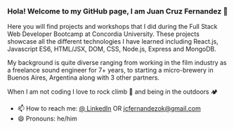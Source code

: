 ### Hola! Welcome to my GitHub page, I am Juan Cruz Fernandez 👋

Here you will find projects and workshops that I did during the Full Stack Web Developer Bootcamp at Concordia University. These projects showcase all the different technologies I have learned including React.js, Javascript ES6, HTML/JSX, DOM, CSS, Node.js, Express and MongoDB.  

My background is quite diverse ranging from working in the film industry as a freelance sound engineer for 7+ years, to starting a micro-brewery in Buenos Aires, Argentina along with 3 other partners. 

When I am not coding I love to rock climb 🧗 and being in the outdoors 🏕️

- 📫 How to reach me: [@ LinkedIn](https://www.linkedin.com/in/juancruzfernandez1/) OR jcfernandezok@gmail.com
- 😄 Pronouns: he/him
